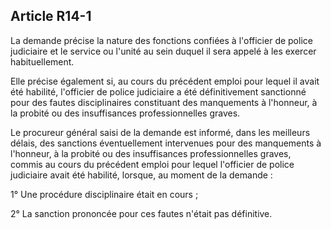 Article R14-1
----
La demande précise la nature des fonctions confiées à l'officier de police
judiciaire et le service ou l'unité au sein duquel il sera appelé à les exercer
habituellement.

Elle précise également si, au cours du précédent emploi pour lequel il avait été
habilité, l'officier de police judiciaire a été définitivement sanctionné pour
des fautes disciplinaires constituant des manquements à l'honneur, à la probité
ou des insuffisances professionnelles graves.

Le procureur général saisi de la demande est informé, dans les meilleurs délais,
des sanctions éventuellement intervenues pour des manquements à l'honneur, à la
probité ou des insuffisances professionnelles graves, commis au cours du
précédent emploi pour lequel l'officier de police judiciaire avait été habilité,
lorsque, au moment de la demande :

1° Une procédure disciplinaire était en cours ;

2° La sanction prononcée pour ces fautes n'était pas définitive.
